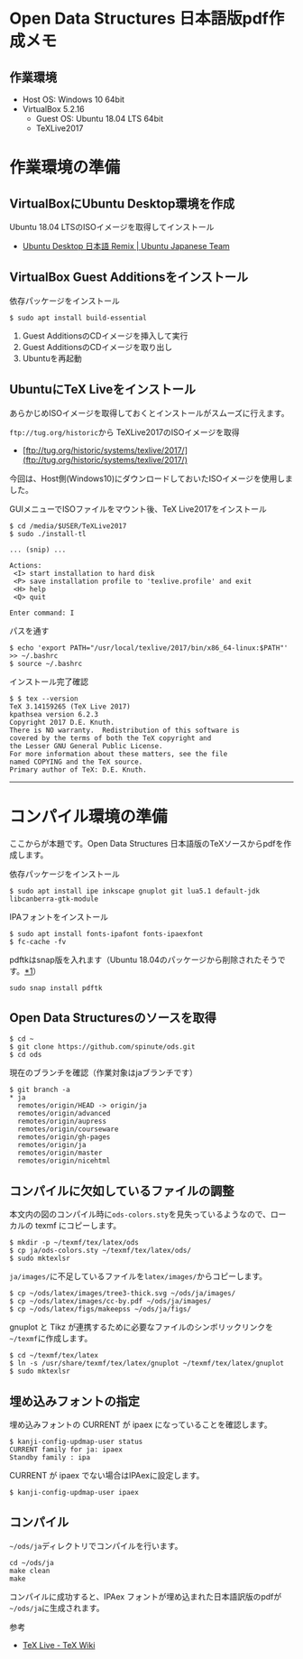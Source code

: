 # Open Data Structures 日本語版pdf作成メモ


## 作業環境

*   Host OS: Windows 10 64bit
*   VirtualBox 5.2.16    
    *   Guest OS: Ubuntu 18.04 LTS 64bit 
    *   TeXLive2017


# 作業環境の準備

## VirtualBoxにUbuntu Desktop環境を作成

Ubuntu 18.04 LTSのISOイメージを取得してインストール
*   [Ubuntu Desktop 日本語 Remix | Ubuntu Japanese Team](https://www.ubuntulinux.jp/download/ja-remix)


## VirtualBox Guest Additionsをインストール

依存パッケージをインストール
```
$ sudo apt install build-essential
```
1.  Guest AdditionsのCDイメージを挿入して実行
2.  Guest AdditionsのCDイメージを取り出し
3.  Ubuntuを再起動


## UbuntuにTeX Liveをインストール

あらかじめISOイメージを取得しておくとインストールがスムーズに行えます。

`ftp://tug.org/historic`から TeXLive2017のISOイメージを取得
*   [ftp://tug.org/historic/systems/texlive/2017/](ftp://tug.org/historic/systems/texlive/2017/)

今回は、Host側(Windows10)にダウンロードしておいたISOイメージを使用しました。

GUIメニューでISOファイルをマウント後、TeX Live2017をインストール
```
$ cd /media/$USER/TeXLive2017
$ sudo ./install-tl

... (snip) ...

Actions:
 <I> start installation to hard disk
 <P> save installation profile to 'texlive.profile' and exit
 <H> help
 <Q> quit

Enter command: I
```

パスを通す
```
$ echo 'export PATH="/usr/local/texlive/2017/bin/x86_64-linux:$PATH"' >> ~/.bashrc
$ source ~/.bashrc
```

インストール完了確認
```
$ $ tex --version
TeX 3.14159265 (TeX Live 2017)
kpathsea version 6.2.3
Copyright 2017 D.E. Knuth.
There is NO warranty.  Redistribution of this software is
covered by the terms of both the TeX copyright and
the Lesser GNU General Public License.
For more information about these matters, see the file
named COPYING and the TeX source.
Primary author of TeX: D.E. Knuth.
```


----


# コンパイル環境の準備

ここからが本題です。Open Data Structures 日本語版のTeXソースからpdfを作成します。

依存パッケージをインストール
```
$ sudo apt install ipe inkscape gnuplot git lua5.1 default-jdk libcanberra-gtk-module 
```

IPAフォントをインストール
```
$ sudo apt install fonts-ipafont fonts-ipaexfont
$ fc-cache -fv
```

pdftkはsnap版を入れます（Ubuntu 18.04のパッケージから削除されたそうです。[*1]）
```
sudo snap install pdftk
```

## Open Data Structuresのソースを取得
```
$ cd ~
$ git clone https://github.com/spinute/ods.git
$ cd ods
```

現在のブランチを確認（作業対象はjaブランチです）
```
$ git branch -a
* ja
  remotes/origin/HEAD -> origin/ja
  remotes/origin/advanced
  remotes/origin/aupress
  remotes/origin/courseware
  remotes/origin/gh-pages
  remotes/origin/ja
  remotes/origin/master
  remotes/origin/nicehtml
```

## コンパイルに欠如しているファイルの調整

本文内の図のコンパイル時に`ods-colors.sty`を見失っているようなので、ローカルの texmf にコピーします。
```
$ mkdir -p ~/texmf/tex/latex/ods
$ cp ja/ods-colors.sty ~/texmf/tex/latex/ods/
$ sudo mktexlsr
```

`ja/images/`に不足しているファイルを`latex/images/`からコピーします。
```
$ cp ~/ods/latex/images/tree3-thick.svg ~/ods/ja/images/
$ cp ~/ods/latex/images/cc-by.pdf ~/ods/ja/images/
$ cp ~/ods/latex/figs/makeepss ~/ods/ja/figs/
```

gnuplot と Tikz が連携するために必要なファイルのシンボリックリンクを`~/texmf`に作成します。 
```
$ cd ~/texmf/tex/latex
$ ln -s /usr/share/texmf/tex/latex/gnuplot ~/texmf/tex/latex/gnuplot
$ sudo mktexlsr
```

## 埋め込みフォントの指定

埋め込みフォントの CURRENT が ipaex になっていることを確認します。
```
$ kanji-config-updmap-user status
CURRENT family for ja: ipaex
Standby family : ipa
```

CURRENT が ipaex でない場合はIPAexに設定します。
```
$ kanji-config-updmap-user ipaex
```


## コンパイル

`~/ods/ja`ディレクトリでコンパイルを行います。
```
cd ~/ods/ja
make clean
make
```

コンパイルに成功すると、IPAex フォントが埋め込まれた日本語訳版のpdfが`~/ods/ja`に生成されます。




[*1]: https://askubuntu.com/questions/1028522/how-can-i-install-pdftk-in-ubuntu-18-04-bionic "software installation - How can I install pdftk in Ubuntu 18.04 Bionic? - Ask Ubuntu"

参考
*   [TeX Live - TeX Wiki](https://texwiki.texjp.org/?TeX%20Live)
